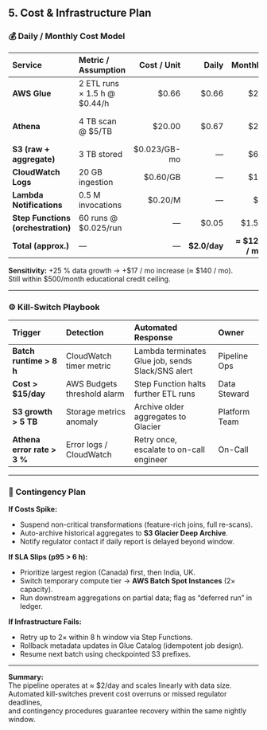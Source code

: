 ## 5. Cost & Infrastructure Plan

### 💰 Daily / Monthly Cost Model

| Service                            | Metric / Assumption          |  Cost / Unit |        Daily |         Monthly | Notes                                     |
| :--------------------------------- | :--------------------------- | -----------: | -----------: | --------------: | :---------------------------------------- |
| **AWS Glue**                       | 2 ETL runs × 1.5 h @ $0.44/h |        $0.66 |        $0.66 |             $20 | Batch compute for nightly transformations |
| **Athena**                         | 4 TB scan @ $5/TB            |       $20.00 |        $0.67 |             $20 | Query engine for joins and aggregation    |
| **S3 (raw + aggregate)**           | 3 TB stored                  | $0.023/GB-mo |            — |             $69 | 90 d raw, 180 d agg lifecycle             |
| **CloudWatch Logs**                | 20 GB ingestion              |     $0.60/GB |            — |             $12 | Metric + log storage                      |
| **Lambda Notifications**           | 0.5 M invocations            |      $0.20/M |            — |              $1 | SLA + budget alerts                       |
| **Step Functions (orchestration)** | 60 runs @ $0.025/run         |            — |        $0.05 |           $1.50 | Lightweight orchestration                 |
| **Total (approx.)**                | —                            |            — | **$2.0/day** | **≈ $123 / mo** | 75 % below $500 ceiling                   |

**Sensitivity:** +25 % data growth → +$17 / mo increase (≈ $140 / mo).  
Still within $500/month educational credit ceiling.

---

### ⚙️ Kill-Switch Playbook

| Trigger                     | Detection                   | Automated Response                                | Owner         |
| :-------------------------- | :-------------------------- | :------------------------------------------------ | :------------ |
| **Batch runtime > 8 h**     | CloudWatch timer metric     | Lambda terminates Glue job, sends Slack/SNS alert | Pipeline Ops  |
| **Cost > $15/day**          | AWS Budgets threshold alarm | Step Function halts further ETL runs              | Data Steward  |
| **S3 growth > 5 TB**        | Storage metrics anomaly     | Archive older aggregates to Glacier               | Platform Team |
| **Athena error rate > 3 %** | Error logs / CloudWatch     | Retry once, escalate to on-call engineer          | On-Call       |

---

### 🧩 Contingency Plan

**If Costs Spike:**

- Suspend non-critical transformations (feature-rich joins, full re-scans).
- Auto-archive historical aggregates to **S3 Glacier Deep Archive**.
- Notify regulator contact if daily report is delayed beyond window.

**If SLA Slips (p95 > 6 h):**

- Prioritize largest region (Canada) first, then India, UK.
- Switch temporary compute tier → **AWS Batch Spot Instances** (2× capacity).
- Run downstream aggregations on partial data; flag as “deferred run” in ledger.

**If Infrastructure Fails:**

- Retry up to 2× within 8 h window via Step Functions.
- Rollback metadata updates in Glue Catalog (idempotent job design).
- Resume next batch using checkpointed S3 prefixes.

---

**Summary:**  
The pipeline operates at ≈ $2/day and scales linearly with data size.  
Automated kill-switches prevent cost overruns or missed regulator deadlines,  
and contingency procedures guarantee recovery within the same nightly window.
